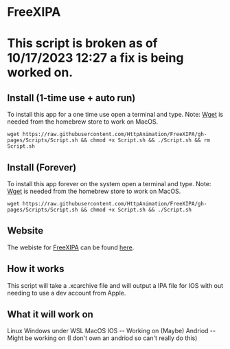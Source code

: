 # FreeXIPA

# This script is broken as of 10/17/2023 12:27 a fix is being worked on.


## Install (1-time use + auto run)
To install this app for a one time use open a terminal and type.
Note: [Wget](Wget-Install-MacOS.md) is needed from the homebrew store to work on MacOS.
```
wget https://raw.githubusercontent.com/HttpAnimation/FreeXIPA/gh-pages/Scripts/Script.sh && chmod +x Script.sh && ./Script.sh && rm Script.sh
````

## Install (Forever)
To install this app forever on the system open a terminal and type.
Note: [Wget](Wget-Install-MacOS.md) is needed from the homebrew store to work on MacOS.
```
wget https://raw.githubusercontent.com/HttpAnimation/FreeXIPA/gh-pages/Scripts/Script.sh && chmod +x Script.sh && ./Script.sh
```


## Website
The webiste for [FreeXIPA](https://github.com/HttpAnimation/FreeXIPA) can be found [here](https://httpanimation.github.io/FreeXIPA/).

## How it works
This script will take a .xcarchive file and will output a IPA file for IOS with out needing to use a dev account from Apple.

## What it will work on
Linux
Windows under WSL
MacOS
IOS -- Working on (Maybe)
Andriod -- Might be working on (I don't own an andriod so can't really do this)